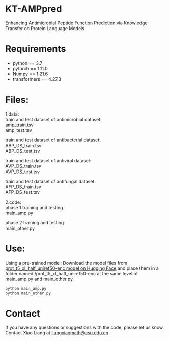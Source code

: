 # KT-AMPpred
Enhancing Antimicrobial Peptide Function Prediction via Knowledge Transfer on Protein Language Models
# Requirements
* python == 3.7
* pytorch == 1.11.0
* Numpy == 1.21.6
* transformers == 4.27.3

# Files:
1.data:<br>
train and test dataset of  antimicrobial dataset:<br>
amp_train.tsv<br>
amp_test.tsv<br>

train and test dataset of  antibacterial dataset:<br>
ABP_DS_train.tsv<br>
ABP_DS_test.tsv<br>

train and test dataset of  antiviral dataset:<br>
AVP_DS_train.tsv<br>
AVP_DS_test.tsv<br>

train and test dataset of  antifungal dataset:<br>
AFP_DS_train.tsv<br>
AFP_DS_test.tsv<br>

2.code:<br>
phase 1 training and testing<br>
main_amp.py<br>

phase 2 training and testing<br>
main_other.py<br>

# Use:
Using a pre-trained model: Download the model files from [prot_t5_xl_half_uniref50-enc model on Hugging Face](https://huggingface.co/Rostlab/prot_t5_xl_half_uniref50-enc/tree/main) and place them in a folder named /prot_t5_xl_half_uniref50-enc at the same level of main_amp.py and main_other.py.


```bash
python main_amp.py
python main_other.py
```


# Contact 
If you have any questions or suggestions with the code, please let us know. Contact Xiao Liang at liangxiaomath@csu.edu.cn




